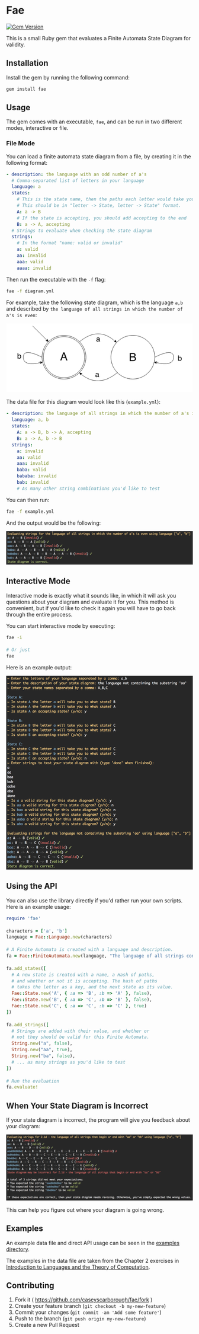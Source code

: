 # Fae

[![Gem Version](https://badge.fury.io/rb/fae.svg)](http://badge.fury.io/rb/fae)

This is a small Ruby gem that evaluates a Finite Automata State Diagram for validity.

## Installation

Install the gem by running the following command:

```bash
gem install fae
```

## Usage

The gem comes with an executable, `fae`, and can be run in two different modes, interactive or file.

### File Mode

You can load a finite automata state diagram from a file, by creating it in the following format:

```yaml
- description: the language with an odd number of a's
  # Comma-separated list of letters in your language
  language: a
  states:
    # This is the state name, then the paths each letter would take you.
    # This should be in "letter -> State, letter -> State" format.
    A: a -> B
    # If the state is accepting, you should add accepting to the end
    B: a -> A, accepting
  # Strings to evaluate when checking the state diagram
  strings:
    # In the format "name: valid or invalid"
    a: valid
    aa: invalid
    aaa: valid
    aaaa: invalid
```

Then run the executable with the `-f` flag:

```bash
fae -f diagram.yml
```

For example, take the following state diagram, which is the language `a,b` and described by `the language of all strings in which the number of a's is even`:

![Example State Diagram](https://raw.githubusercontent.com/caseyscarborough/fae/master/etc/example_state_diagram.png)

The data file for this diagram would look like this (`example.yml`):

```yaml
- description: the language of all strings in which the number of a's is even
  language: a, b
  states:
    A: a -> B, b -> A, accepting
    B: a -> A, b -> B
  strings:
    a: invalid
    aa: valid
    aaa: invalid
    baba: valid
    bababa: invalid
    bab: invalid
    # As many other string combinations you'd like to test
```

You can then run:

```bash
fae -f example.yml
```

And the output would be the following:

![Example Output](https://raw.githubusercontent.com/caseyscarborough/fae/master/etc/example_file_mode_output.png)

## Interactive Mode

Interactive mode is exactly what it sounds like, in which it will ask you questions about your diagram and evaluate it for you. This method is convenient, but if you'd like to check it again you will have to go back through the entire process.

You can start interactive mode by executing:

```bash
fae -i

# Or just
fae
```

Here is an example output:

![Example Output](https://raw.githubusercontent.com/caseyscarborough/fae/master/etc/example_interactive_mode_output.png)

## Using the API

You can also use the library directly if you'd rather run your own scripts. Here is an example usage:

```rb
require 'fae'

characters = ['a', 'b']
language = Fae::Language.new(characters)

# A Finite Automata is created with a language and description.
fa = Fae::FiniteAutomata.new(language, "The language of all strings containing at least two a's")

fa.add_states([
  # A new state is created with a name, a Hash of paths,
  # and whether or not it is accepting. The hash of paths
  # takes the letter as a key, and the next state as its value.
  Fae::State.new('A', { :a => 'B', :b => 'A' }, false),
  Fae::State.new('B', { :a => 'C', :b => 'B' }, false),
  Fae::State.new('C', { :a => 'C', :b => 'C' }, true)
])

fa.add_strings([
  # Strings are added with their value, and whether or
  # not they should be valid for this Finite Automata.
  String.new("a", false),
  String.new("aa", true),
  String.new("ba", false),
  # ... as many strings as you'd like to test
])

# Run the evaluation
fa.evaluate!
```

## When Your State Diagram is Incorrect

If your state diagram is incorrect, the program will give you feedback about your diagram:

![](https://raw.githubusercontent.com/caseyscarborough/fae/master/etc/example_failed_output.png)

This can help you figure out where your diagram is going wrong.

## Examples

An example data file and direct API usage can be seen in the [examples directory](https://github.com/caseyscarborough/fae/tree/master/examples).

The examples in the data file are taken from the Chapter 2 exercises in [Introduction to Languages and the Theory of Computation](http://www.amazon.com/Introduction-Languages-Theory-Computation-Martin/dp/0073191469).

## Contributing

1. Fork it ( https://github.com/caseyscarborough/fae/fork )
2. Create your feature branch (`git checkout -b my-new-feature`)
3. Commit your changes (`git commit -am 'Add some feature'`)
4. Push to the branch (`git push origin my-new-feature`)
5. Create a new Pull Request
